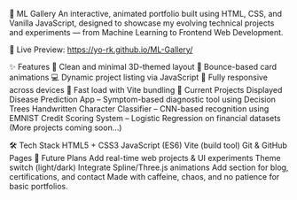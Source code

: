 🚀 ML Gallery
An interactive, animated portfolio built using HTML, CSS, and Vanilla JavaScript, designed to showcase my evolving technical projects and experiments — from Machine Learning to Frontend Web Development.

🔗 Live Preview: https://yo-rk.github.io/ML-Gallery/

✨ Features
🧭 Clean and minimal 3D-themed layout
🪩 Bounce-based card animations
💻 Dynamic project listing via JavaScript
📱 Fully responsive across devices
🚀 Fast load with Vite bundling
📁 Current Projects Displayed
Disease Prediction App – Symptom-based diagnostic tool using Decision Trees
Handwritten Character Classifier – CNN-based recognition using EMNIST
Credit Scoring System – Logistic Regression on financial datasets
(More projects coming soon...)

🛠 Tech Stack
HTML5 + CSS3
JavaScript (ES6)
Vite (build tool)
Git & GitHub Pages
🔮 Future Plans
Add real-time web projects & UI experiments
Theme switch (light/dark)
Integrate Spline/Three.js animations
Add section for blog, certifications, and contact
Made with caffeine, chaos, and no patience for basic portfolios.
